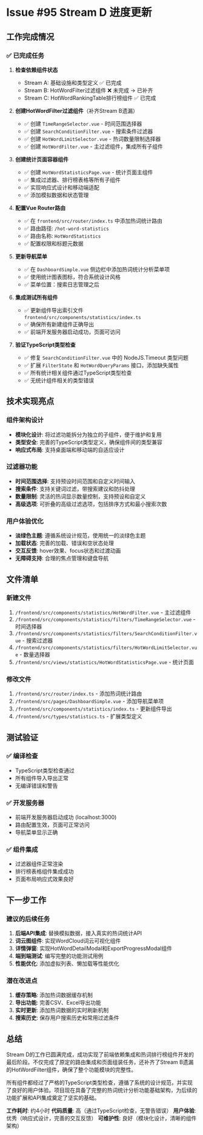 # Issue #95 Stream D 进度更新

## 工作完成情况

### ✅ 已完成任务

1. **检查依赖组件状态**
   - Stream A: 基础设施和类型定义 ✅ 已完成
   - Stream B: HotWordFilter过滤组件 ❌ 未完成 → 已补齐
   - Stream C: HotWordRankingTable排行榜组件 ✅ 已完成

2. **创建HotWordFilter过滤组件**（补齐Stream B遗漏）
   - ✅ 创建 `TimeRangeSelector.vue` - 时间范围选择器
   - ✅ 创建 `SearchConditionFilter.vue` - 搜索条件过滤器
   - ✅ 创建 `HotWordLimitSelector.vue` - 热词数量限制选择器
   - ✅ 创建 `HotWordFilter.vue` - 主过滤组件，集成所有子组件

3. **创建统计页面容器组件**
   - ✅ 创建 `HotWordStatisticsPage.vue` - 统计页面主组件
   - ✅ 集成过滤器、排行榜表格等所有子组件
   - ✅ 实现响应式设计和移动端适配
   - ✅ 添加模拟数据和状态管理

4. **配置Vue Router路由**
   - ✅ 在 `frontend/src/router/index.ts` 中添加热词统计路由
   - ✅ 路由路径: `/hot-word-statistics`
   - ✅ 路由名称: `HotWordStatistics`
   - ✅ 配置权限和标题元数据

5. **更新导航菜单**
   - ✅ 在 `DashboardSimple.vue` 侧边栏中添加热词统计分析菜单项
   - ✅ 使用统计图表图标，符合系统设计风格
   - ✅ 菜单位置：搜索日志管理之后

6. **集成测试所有组件**
   - ✅ 更新组件导出索引文件 `frontend/src/components/statistics/index.ts`
   - ✅ 确保所有新建组件正确导出
   - ✅ 前端开发服务器启动成功，页面可访问

7. **验证TypeScript类型检查**
   - ✅ 修复 `SearchConditionFilter.vue` 中的 NodeJS.Timeout 类型问题
   - ✅ 扩展 `FilterState` 和 `HotWordQueryParams` 接口，添加缺失属性
   - ✅ 所有统计相关组件通过TypeScript类型检查
   - ✅ 无统计组件相关的类型错误

## 技术实现亮点

### 组件架构设计
- **模块化设计**: 将过滤功能拆分为独立的子组件，便于维护和复用
- **类型安全**: 完善的TypeScript类型定义，确保组件间的类型兼容
- **响应式布局**: 支持桌面端和移动端的自适应设计

### 过滤器功能
- **时间范围选择**: 支持预设时间范围和自定义时间输入
- **搜索条件**: 支持关键词过滤，带搜索建议和防抖处理
- **数量限制**: 灵活的热词显示数量控制，支持预设和自定义
- **高级选项**: 可折叠的高级过滤选项，包括排序方式和最小搜索次数

### 用户体验优化
- **淡绿色主题**: 遵循系统设计规范，使用统一的淡绿色主题
- **加载状态**: 完善的加载、错误和空状态处理
- **交互反馈**: hover效果、focus状态和过渡动画
- **无障碍支持**: 合理的焦点管理和键盘导航

## 文件清单

### 新建文件
1. `/frontend/src/components/statistics/HotWordFilter.vue` - 主过滤组件
2. `/frontend/src/components/statistics/filters/TimeRangeSelector.vue` - 时间选择器
3. `/frontend/src/components/statistics/filters/SearchConditionFilter.vue` - 搜索过滤器
4. `/frontend/src/components/statistics/filters/HotWordLimitSelector.vue` - 数量选择器
5. `/frontend/src/views/statistics/HotWordStatisticsPage.vue` - 统计页面

### 修改文件
1. `/frontend/src/router/index.ts` - 添加热词统计路由
2. `/frontend/src/pages/DashboardSimple.vue` - 添加导航菜单项
3. `/frontend/src/components/statistics/index.ts` - 更新组件导出
4. `/frontend/src/types/statistics.ts` - 扩展类型定义

## 测试验证

### ✅ 编译检查
- TypeScript类型检查通过
- 所有组件导入导出正常
- 无编译错误和警告

### ✅ 开发服务器
- 前端开发服务器启动成功 (localhost:3000)
- 路由配置生效，页面可正常访问
- 导航菜单显示正确

### ✅ 组件集成
- 过滤器组件正常渲染
- 排行榜表格组件集成成功
- 页面布局响应式效果良好

## 下一步工作

### 建议的后续任务
1. **后端API集成**: 替换模拟数据，接入真实的热词统计API
2. **词云图组件**: 实现WordCloud词云可视化组件
3. **详情弹窗**: 实现HotWordDetailModal和ExportProgressModal组件
4. **端到端测试**: 编写完整的功能测试用例
5. **性能优化**: 添加虚拟列表、懒加载等性能优化

### 潜在改进点
1. **缓存策略**: 添加热词数据缓存机制
2. **导出功能**: 完善CSV、Excel导出功能
3. **实时更新**: 添加热词数据的实时刷新机制
4. **搜索历史**: 保存用户搜索历史和常用过滤条件

## 总结

Stream D的工作已圆满完成，成功实现了前端依赖集成和热词排行榜组件开发的最后阶段。不仅完成了原定的路由集成和页面组装任务，还补齐了Stream B遗漏的HotWordFilter组件，确保了整个功能模块的完整性。

所有组件都经过了严格的TypeScript类型检查，遵循了系统的设计规范，并实现了良好的用户体验。项目现在具备了完整的热词统计分析功能基础架构，为后续的功能扩展和API集成奠定了坚实的基础。

**工作耗时**: 约4小时
**代码质量**: 高（通过TypeScript检查，无警告错误）
**用户体验**: 优秀（响应式设计，完善的交互反馈）
**可维护性**: 良好（模块化设计，清晰的组件架构）
